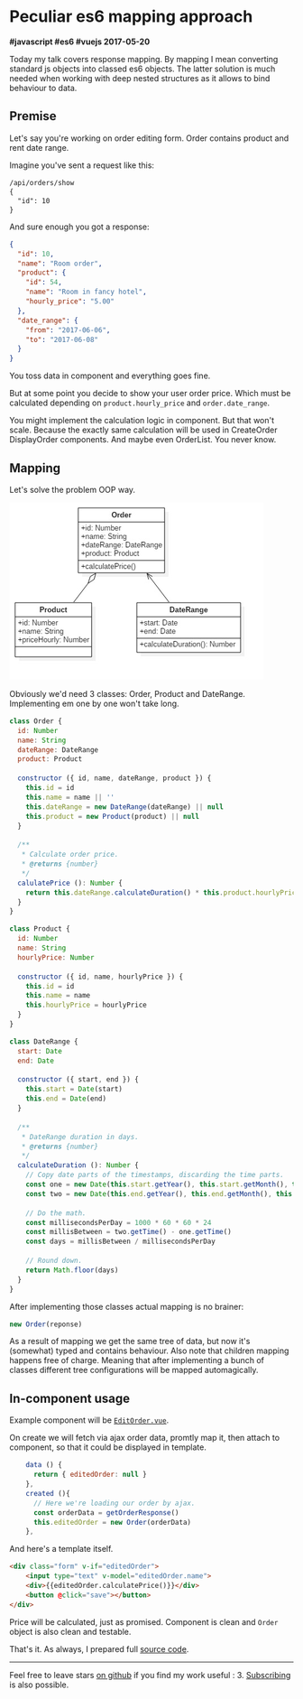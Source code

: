 # Peculiar es6 mapping approach

**#javascript #es6 #vuejs 2017-05-20**

Today my talk covers response mapping. By mapping I mean converting standard js objects into classed es6 objects. The latter solution is much needed when working with deep nested structures as it allows to bind behaviour to data. 

## Premise

Let's say you're working on order editing form. Order contains product and rent date range.

Imagine you've sent a request like this:
```text
/api/orders/show
{
  "id": 10
}
```

And sure enough you got a response:

```json
{
  "id": 10,
  "name": "Room order",
  "product": {
    "id": 54,
    "name": "Room in fancy hotel",
    "hourly_price": "5.00"
  },
  "date_range": {
    "from": "2017-06-06",
    "to": "2017-06-08"
  }
}
```

You toss data in component and everything goes fine.

But at some point you decide to show your user order price. Which must be calculated depending on `product.hourly_price` and `order.date_range`. 

You might implement the calculation logic in component. But that won't scale. Because the exactly same calculation will be used in CreateOrder DisplayOrder components. And maybe even OrderList. You never know.

## Mapping

Let's solve the problem OOP way.

![vue navigation](assets/UML.jpg)

Obviously we'd need 3 classes: Order, Product and DateRange. Implementing em one by one won't take long.

```javascript
class Order {
  id: Number
  name: String
  dateRange: DateRange
  product: Product

  constructor ({ id, name, dateRange, product }) {
    this.id = id
    this.name = name || ''
    this.dateRange = new DateRange(dateRange) || null
    this.product = new Product(product) || null
  }

  /**
   * Calculate order price.
   * @returns {number}
   */
  calulatePrice (): Number {
    return this.dateRange.calculateDuration() * this.product.hourlyPrice
  }
}
```

```javascript
class Product {
  id: Number
  name: String
  hourlyPrice: Number

  constructor ({ id, name, hourlyPrice }) {
    this.id = id
    this.name = name
    this.hourlyPrice = hourlyPrice
  }
}
```

```javascript
class DateRange {
  start: Date
  end: Date

  constructor ({ start, end }) {
    this.start = Date(start)
    this.end = Date(end)
  }

  /**
   * DateRange duration in days.
   * @returns {number}
   */
  calculateDuration (): Number {
    // Copy date parts of the timestamps, discarding the time parts.
    const one = new Date(this.start.getYear(), this.start.getMonth(), this.start.getDate())
    const two = new Date(this.end.getYear(), this.end.getMonth(), this.end.getDate())

    // Do the math.
    const millisecondsPerDay = 1000 * 60 * 60 * 24
    const millisBetween = two.getTime() - one.getTime()
    const days = millisBetween / millisecondsPerDay

    // Round down.
    return Math.floor(days)
  }
}
```

After implementing those classes actual mapping is no brainer:
```javascript
new Order(reponse)
```

As a result of mapping we get the same tree of data, but now it's (somewhat) typed and contains behaviour. Also note that children mapping happens free of charge. Meaning that after implementing a bunch of classes different tree configurations will be mapped automagically.

## In-component usage

Example component will be [`EditOrder.vue`][component code].

On create we will fetch via ajax order data, promtly map it, then attach to component, so that it could be displayed in template.

```javascript
    data () {
      return { editedOrder: null }
    },
    created (){
      // Here we're loading our order by ajax.
      const orderData = getOrderResponse()
      this.editedOrder = new Order(orderData)
    },
```

And here's a template itself.

```html
<div class="form" v-if="editedOrder">
    <input type="text" v-model="editedOrder.name">
    <div>{{editedOrder.calculatePrice()}}</div>
    <button @click="save"></button>
</div>
```

Price will be calculated, just as promised. Component is clean and `Order` object is also clean and testable. 

That's it. As always, I prepared full [source code][source code].

----------------

Feel free to leave stars [on github](https://github.com/asvae/my-articles) if you find my work useful : 3.
[Subscribing](/README.md) is also possible.

[component code]: https://github.com/asvae/my-articles/blob/master/es6-mapping/src/EditOrder.vue
[source code]: https://github.com/asvae/my-articles/tree/master/es6-mapping

